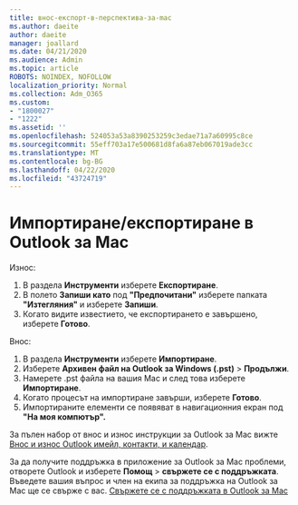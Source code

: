 ```yaml
---
title: внос-експорт-в-перспектива-за-mac
ms.author: daeite
author: daeite
manager: joallard
ms.date: 04/21/2020
ms.audience: Admin
ms.topic: article
ROBOTS: NOINDEX, NOFOLLOW
localization_priority: Normal
ms.collection: Adm_O365
ms.custom:
- "1800027"
- "1222"
ms.assetid: ''
ms.openlocfilehash: 524053a53a8390253259c3edae71a7a60995c8ce
ms.sourcegitcommit: 55eff703a17e500681d8fa6a87eb067019ade3cc
ms.translationtype: MT
ms.contentlocale: bg-BG
ms.lasthandoff: 04/22/2020
ms.locfileid: "43724719"
---
```

# <a name="importexport-in-outlook-for-mac"></a>Импортиране/експортиране в Outlook за Mac 

Износ:
1. В раздела **Инструменти** изберете **Експортиране**.
2. В полето **Запиши като** под **"Предпочитани"** изберете папката **"Изтегляния"** и изберете **Запиши**.
3. Когато видите известието, че експортирането е завършено, изберете **Готово**.

Внос:
1. В раздела **Инструменти** изберете **Импортиране**.
2. Изберете **Архивен файл на Outlook за Windows (.pst)** > **Продължи**.
3. Намерете .pst файла на вашия Mac и след това изберете **Импортиране**.
4. Когато процесът на импортиране завърши, изберете **Готово**.
5. Импортираните елементи се появяват в навигационния екран под **"На моя компютър".**

За пълен набор от внос и износ инструкции за Outlook за Mac вижте [Внос и износ Outlook имейл, контакти, и календар](https://support.office.com/article/92577192-3881-4502-b79d-c3bbada6c8ef#ID0EAACAAA=Mac). 

За да получите поддръжка в приложение за Outlook за Mac проблеми, отворете Outlook и изберете **Помощ** > **свържете се с поддръжката**. Въведете вашия въпрос и член на екипа за поддръжка на Outlook за Mac ще се свърже с вас. [Свържете се с поддръжката в Outlook за Mac](https://go.microsoft.com/fwlink/?linkid=2002400&clcid=0x409)